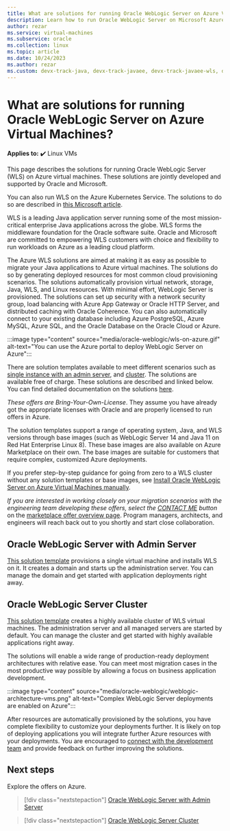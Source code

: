 ```yaml
---
title: What are solutions for running Oracle WebLogic Server on Azure Virtual Machines
description: Learn how to run Oracle WebLogic Server on Microsoft Azure Virtual Machines.
author: rezar
ms.service: virtual-machines
ms.subservice: oracle
ms.collection: linux
ms.topic: article
ms.date: 10/24/2023
ms.author: rezar
ms.custom: devx-track-java, devx-track-javaee, devx-track-javaee-wls, devx-track-javaee-wls-vm
---
```

# What are solutions for running Oracle WebLogic Server on Azure Virtual Machines?

**Applies to:** :heavy_check_mark: Linux VMs 

This page describes the solutions for running Oracle WebLogic Server (WLS) on Azure virtual machines. These solutions are jointly developed and supported by Oracle and Microsoft.

You can also run WLS on the Azure Kubernetes Service. The solutions to do so are described in [this Microsoft article](./weblogic-aks.md).

WLS is a leading Java application server running some of the most mission-critical enterprise Java applications across the globe. WLS forms the middleware foundation for the Oracle software suite. Oracle and Microsoft are committed to empowering WLS customers with choice and flexibility to run workloads on Azure as a leading cloud platform.

The Azure WLS solutions are aimed at making it as easy as possible to migrate your Java applications to Azure virtual machines. The solutions do so by generating deployed resources for most common cloud provisioning scenarios. The solutions automatically provision virtual network, storage, Java, WLS, and Linux resources. With minimal effort, WebLogic Server is provisioned. The solutions can set up security with a network security group, load balancing with Azure App Gateway or Oracle HTTP Server, and distributed caching with Oracle Coherence. You can also automatically connect to your existing database including Azure PostgreSQL, Azure MySQL, Azure SQL, and the Oracle Database on the Oracle Cloud or Azure.

:::image type="content" source="media/oracle-weblogic/wls-on-azure.gif" alt-text="You can use the Azure portal to deploy WebLogic Server on Azure":::

There are solution templates available to meet different scenarios such as [single instance with an admin server](https://portal.azure.com/#create/oracle.20191009-arm-oraclelinux-wls-admin20191009-arm-oraclelinux-wls-admin), and [cluster](https://portal.azure.com/#create/oracle.20191007-arm-oraclelinux-wls-cluster20191007-arm-oraclelinux-wls-cluster). The solutions are available free of charge. These solutions are described and linked below. You can find detailed documentation on the solutions [here](https://wls-eng.github.io/arm-oraclelinux-wls/).

_These offers are Bring-Your-Own-License_. They assume you have already got the appropriate licenses with Oracle and are properly licensed to run offers in Azure.

The solution templates support a range of operating system, Java, and WLS versions through base images (such as WebLogic Server 14 and Java 11 on Red Hat Enterprise Linux 8). These base images are also available on Azure Marketplace on their own. The base images are suitable for customers that require complex, customized Azure deployments.

If you prefer step-by-step guidance for going from zero to a WLS cluster without any solution templates or base images, see [Install Oracle WebLogic Server on Azure Virtual Machines manually](/azure/developer/java/migration/migrate-weblogic-to-azure-vm-manually?toc=/azure/virtual-machines/workloads/oracle/toc.json&bc=/azure/virtual-machines/workloads/oracle/breadcrumb/toc.json).

_If you are interested in working closely on your migration scenarios with the engineering team developing these offers, select the [CONTACT ME](https://azuremarketplace.microsoft.com/marketplace/apps/oracle.oraclelinux-wls-cluster?tab=Overview) button_ on the [marketplace offer overview page](https://azuremarketplace.microsoft.com/marketplace/apps/oracle.oraclelinux-wls-cluster?tab=Overview). Program managers, architects, and engineers will reach back out to you shortly and start close collaboration.

## Oracle WebLogic Server with Admin Server

[This solution template](https://portal.azure.com/#create/oracle.20191009-arm-oraclelinux-wls-admin20191009-arm-oraclelinux-wls-admin) provisions a single virtual machine and installs WLS on it. It creates a domain and starts up the administration server. You can manage the domain and get started with application deployments right away.

## Oracle WebLogic Server Cluster

[This solution template](https://portal.azure.com/#create/oracle.20191007-arm-oraclelinux-wls-cluster20191007-arm-oraclelinux-wls-cluster) creates a highly available cluster of WLS virtual machines. The administration server and all managed servers are started by default. You can manage the cluster and get started with highly available applications right away.

The solutions will enable a wide range of production-ready deployment architectures with relative ease. You can meet most migration cases in the most productive way possible by allowing a focus on business application development.

:::image type="content" source="media/oracle-weblogic/weblogic-architecture-vms.png" alt-text="Complex WebLogic Server deployments are enabled on Azure":::

After resources are automatically provisioned by the solutions, you have complete flexibility to customize your deployments further. It is likely on top of deploying applications you will integrate further Azure resources with your deployments. You are encouraged to [connect with the development team](https://azuremarketplace.microsoft.com/marketplace/apps/oracle.oraclelinux-wls-cluster?tab=Overview) and provide feedback on further improving the solutions.

## Next steps

Explore the offers on Azure.

> [!div class="nextstepaction"]
> [Oracle WebLogic Server with Admin Server](https://portal.azure.com/#create/oracle.20191009-arm-oraclelinux-wls-admin20191009-arm-oraclelinux-wls-admin)

> [!div class="nextstepaction"]
> [Oracle WebLogic Server Cluster](https://portal.azure.com/#create/oracle.20191007-arm-oraclelinux-wls-cluster20191007-arm-oraclelinux-wls-cluster)

